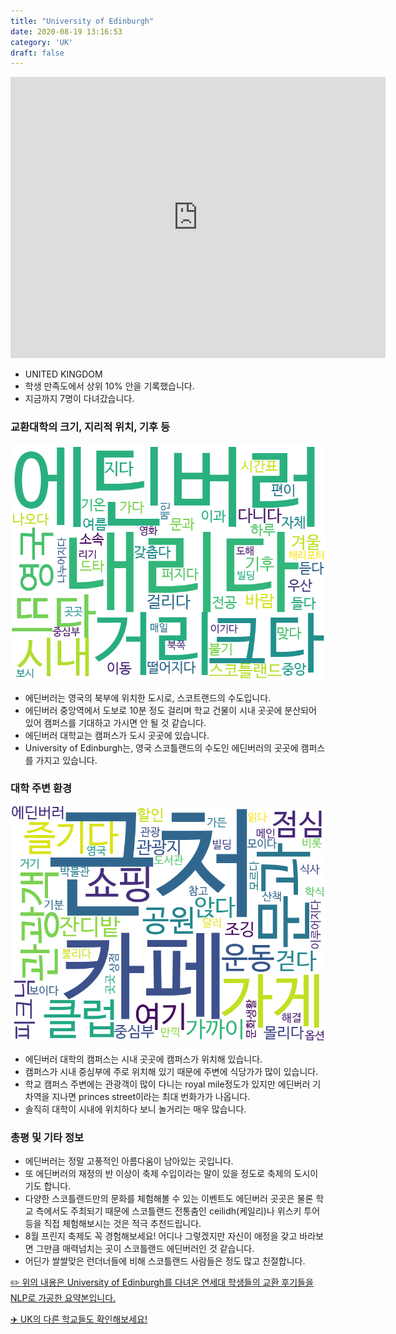 ```yaml
---
title: "University of Edinburgh"
date: 2020-08-19 13:16:53
category: 'UK'
draft: false
---
```


<iframe
width="600"
height="450"
frameborder="0" style="border:0"
src="https://www.google.com/maps/embed/v1/place?key=AIzaSyC9e1AME-pVmWC4hBpFdu5S4dKzyepa3HQ&q=University+of+Edinburgh&center=55.94451579999999,-3.1892412999999995&zoom=14" allowfullscreen>
</iframe>

* UNITED KINGDOM
* 학생 만족도에서 상위 10% 안을 기록했습니다.
* 지금까지 7명이 다녀갔습니다. 

### 교환대학의 크기, 지리적 위치, 기후 등

![gen_info-WordCloud](../univ_wordclouds_okt/gen_info/GB000010_gen_info_okt.png)

* 에딘버러는 영국의 북부에 위치한 도시로, 스코트랜드의 수도입니다.
* 에딘버러 중앙역에서 도보로 10분 정도 걸리며 학교 건물이 시내 곳곳에 분산되어 있어 캠퍼스를 기대하고 가시면 안 될 것 같습니다.
* 에딘버러 대학교는 캠퍼스가 도시 곳곳에 있습니다.
* University of Edinburgh는, 영국 스코틀랜드의 수도인 에딘버러의 곳곳에 캠퍼스를 가지고 있습니다.


### 대학 주변 환경

![env_info-WordCloud](../univ_wordclouds_okt/env_info/GB000010_env_info_okt.png)

* 에딘버러 대학의 캠퍼스는 시내 곳곳에 캠퍼스가 위치해 있습니다.
* 캠퍼스가 시내 중심부에 주로 위치해 있기 때문에 주변에 식당가가 많이 있습니다.
* 학교 캠퍼스 주변에는 관광객이 많이 다니는 royal mile정도가 있지만 에딘버러 기차역을 지나면 princes street이라는 최대 번화가가 나옵니다.
* 솔직히 대학이 시내에 위치하다 보니 놀거리는 매우 많습니다.


### 총평 및 기타 정보 
* 에딘버러는 정말 고풍적인 아름다움이 남아있는 곳입니다.
* 또 에딘버러의 재정의 반 이상이 축제 수입이라는 말이 있을 정도로 축제의 도시이기도 합니다.
* 다양한 스코틀랜드만의 문화를 체험해볼 수 있는 이벤트도 에딘버러 곳곳은 물론 학교 측에서도 주최되기 때문에 스코틀랜드 전통춤인 ceilidh(케일리)나 위스키 투어 등을 직접 체험해보시는 것은 적극 추천드립니다.
* 8월 프린지 축제도 꼭 경험해보세요! 어디나 그렇겠지만 자신이 애정을 갖고 바라보면 그만큼 매력넘치는 곳이 스코틀랜드 에딘버러인 것 같습니다.
* 어딘가 쌀쌀맞은 런더너들에 비해 스코틀랜드 사람들은 정도 많고 친절합니다.


[✏️ 위의 내용은 University of Edinburgh를 다녀온 연세대 학생들의 교환 후기들을 NLP로 가공한 요약본입니다.](http://oia.yonsei.ac.kr/partner/expReport.asp?ucode=GB000010&bgbn=A)

[✈️ UK의 다른 학교들도 확인해보세요!](https://yonsei-exchange.netlify.app/?category=UK)
